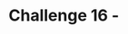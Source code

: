 # Challenge 16 - <Title of Challenge> - Coach's Guide 

[< Previous Solution](./Solution-15.md) - **[Home](./README.md)** - [Next Solution >](./Solution-17.md)

## Notes & Guidance

This is the only section you need to include.

Use general non-bulleted text for the beginning of a solution area for this challenge

- Then move into bullets
  - And sub-bullets and even
    - sub-sub-bullets

Break things apart with more than one bullet list

- Like this
- One
- Right
- Here
